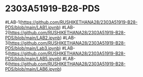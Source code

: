 # 2303A51919-B28-PDS
#LAB-1(https://github.com/RUSHIKETHANA28/2303A51919-B28-PDS/blob/main/LAB1.ipynb)
#LAB-2(https://github.com/RUSHIKETHANA28/2303A51919-B28-PDS/blob/main/LAB2.ipynb)
#LAB-3(https://github.com/RUSHIKETHANA28/2303A51919-B28-PDS/blob/main/Lab3.ipynb)
#LAB-5(https://github.com/RUSHIKETHANA28/2303A51919-B28-PDS/blob/main/LAB5.ipynb)
#LAB-6(https://github.com/RUSHIKETHANA28/2303A51919-B28-PDS/blob/main/LAB6.ipynb)


